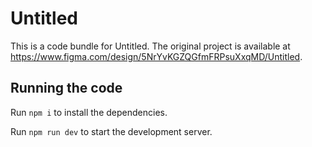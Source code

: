 
  # Untitled

  This is a code bundle for Untitled. The original project is available at https://www.figma.com/design/5NrYvKGZQGfmFRPsuXxqMD/Untitled.

  ## Running the code

  Run `npm i` to install the dependencies.

  Run `npm run dev` to start the development server.
  